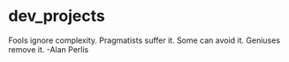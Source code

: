 # dev_projects
Fools ignore complexity. Pragmatists suffer it. Some can avoid it. Geniuses remove it.    -Alan Perlis
